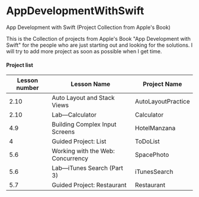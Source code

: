 # AppDevelopmentWithSwift
App Development with Swift (Project Collection from Apple's Book)

This is the Collection of projects from Apple's Book "App Development with Swift" for the people who are just starting out and looking for the solutions. I will try to add more project as soon as possible when I get time.

#### Project list 

Lesson number | Lesson Name | Project Name
--------------|-------------|---------------
2.10 |Auto Layout and Stack Views | AutoLayoutPractice
2.10 | Lab—Calculator | Calculator
4.9 | Building Complex Input Screens | HotelManzana
4 | Guided Project: List | ToDoList
5.6| Working with the Web: Concurrency | SpacePhoto
5.6| Lab—iTunes Search (Part 3) | iTunesSearch
5.7| Guided Project: Restaurant | Restaurant
